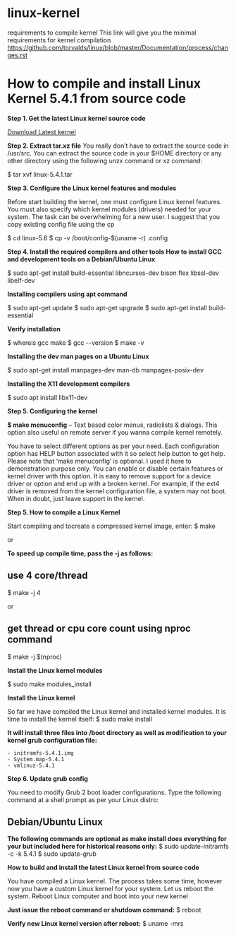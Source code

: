 # linux-kernel
requirements to compile kernel
This link will give you the minimal requirements for kernel compilation
https://github.com/torvalds/linux/blob/master/Documentation/process/changes.rst


# How to compile and install Linux Kernel 5.4.1 from source code

**Step 1. Get the latest Linux kernel source code**

[Download Latest kernel](https://www.kernel.org/)

**Step 2. Extract tar.xz file**
You really don’t have to extract the source code in /usr/src. You can extract the source code in your $HOME directory or any other directory using the following unzx command or xz command:

$ tar xvf linux-5.4.1.tar

**Step 3. Configure the Linux kernel features and modules**

Before start building the kernel, one must configure Linux kernel features. You must also specify which kernel modules (drivers) needed for your system. The task can be overwhelming for a new user. I suggest that you copy existing config file using the cp 

$ cd linux-5.6
$ cp -v /boot/config-$(uname -r) .config


**Step 4. Install the required compilers and other tools**
**How to install GCC and development tools on a Debian/Ubuntu Linux**

$ sudo apt-get install build-essential libncurses-dev bison flex libssl-dev libelf-dev


**Installing compilers using apt command**


$ sudo apt-get update
$ sudo apt-get upgrade
$ sudo apt-get install build-essential


**Verify installation**

$ whereis gcc make
$ gcc --version
$ make -v


**Installing the dev man pages on a Ubuntu Linux**


$ sudo apt-get install manpages-dev man-db manpages-posix-dev


**Installing the X11 development compilers**

$ sudo apt install libx11-dev


**Step 5. Configuring the kernel**

**$ make menuconfig** – Text based color menus, radiolists & dialogs. This option also useful on remote server if you wanna compile kernel remotely.

You have to select different options as per your need. Each configuration option has HELP button associated with it so select help button to get help. Please note that ‘make menuconfig’ is optional. I used it here to demonstration purpose only. You can enable or disable certain features or kernel driver with this option. It is easy to remove support for a device driver or option and end up with a broken kernel. For example, if the ext4 driver is removed from the kernel configuration file, a system may not boot. When in doubt, just leave support in the kernel.

**Step 5. How to compile a Linux Kernel**

Start compiling and tocreate a compressed kernel image, enter:
$ make

or

**To speed up compile time, pass the -j as follows:**
## use 4 core/thread ##
$ make -j 4

or

## get thread or cpu core count using nproc command ##
$ make -j $(nproc)


**Install the Linux kernel modules**

$ sudo make modules_install 


**Install the Linux kernel**

So far we have compiled the Linux kernel and installed kernel modules. It is time to install the kernel itself:
$ sudo make install 


**It will install three files into /boot directory as well as modification to your kernel grub configuration file:**

    - initramfs-5.4.1.img
    - System.map-5.4.1
    - vmlinuz-5.4.1

**Step 6. Update grub config**

You need to modify Grub 2 boot loader configurations. Type the following command at a shell prompt as per your Linux distro:


## Debian/Ubuntu Linux


**The following commands are optional as make install does everything for your but included here for historical reasons only:**
$ sudo update-initramfs -c -k 5.4.1
$ sudo update-grub

**How to build and install the latest Linux kernel from source code**

You have compiled a Linux kernel. The process takes some time, however now you have a custom Linux kernel for your system. Let us reboot the system.
Reboot Linux computer and boot into your new kernel

**Just issue the reboot command or shutdown command:**
$ reboot

**Verify new Linux kernel version after reboot:**
$ uname -mrs
